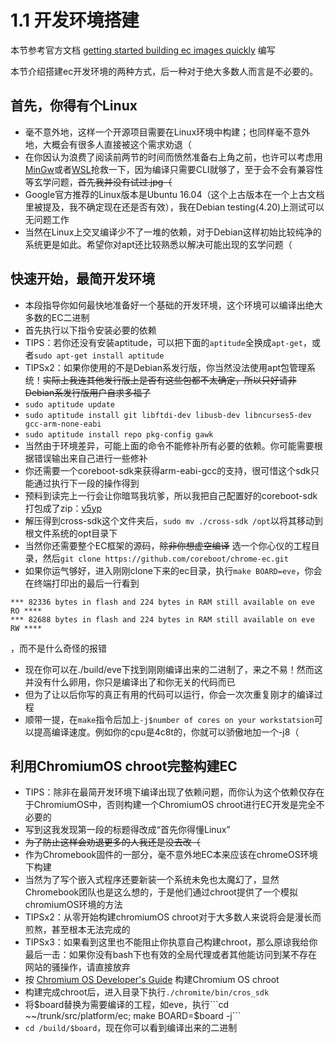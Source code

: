 # 1.1 开发环境搭建
本节参考官方文档 [getting started building ec images quickly](https://www.chromium.org/chromium-os/ec-development/getting-started-building-ec-images-quickly) 编写

本节介绍搭建ec开发环境的两种方式，后一种对于绝大多数人而言是不必要的。

## 首先，你得有个Linux
    
* 毫不意外地，这样一个开源项目需要在Linux环境中构建；也同样毫不意外地，大概会有很多人直接被这个需求劝退（
* 在你因认为浪费了阅读前两节的时间而愤然准备右上角之前，也许可以考虑用[MinGw](http://www.mingw.org/)或者[WSL](https://docs.microsoft.com/en-us/windows/wsl/install-win10)抢救一下，因为编译只需要CLI就够了，至于会不会有兼容性等玄学问题，~~首先我并没有试过.jpg（~~
* Google官方推荐的Linux版本是Ubuntu 16.04（这个上古版本在一个上古文档里被提及，我不确定现在还是否有效），我在Debian testing(4.20)上测试可以无问题工作
* 当然在Linux上交叉编译少不了一堆的依赖，对于Debian这样初始比较纯净的系统更是如此。希望你对apt还比较熟悉以解决可能出现的玄学问题（
    
## 快速开始，最简开发环境
    
* 本段指导你如何最快地准备好一个基础的开发环境，这个环境可以编译出绝大多数的EC二进制
* 首先执行以下指令安装必要的依赖
* TIPS：若你还没有安装aptitude，可以把下面的```aptitude```全换成```apt-get```，或者```sudo apt-get install aptitude```
* TIPSx2：如果你使用的不是Debian系发行版，你当然没法使用apt包管理系统！~~实际上我连其他发行版上是否有这些包都不太确定，所以只好请非Debian系发行版用户自求多福了~~
* ```sudo aptitude update ```
* ```sudo aptitude install git libftdi-dev libusb-dev libncurses5-dev gcc-arm-none-eabi```
* ```sudo aptitude install repo pkg-config gawk```
* 当然由于环境差异，可能上面的命令不能修补所有必要的依赖。你可能需要根据错误输出来自己进行一些修补
* 你还需要一个coreboot-sdk来获得arm-eabi-gcc的支持，很可惜这个sdk只能通过执行下一段的操作得到
* 预料到读完上一行会让你暗骂我坑爹，所以我把自己配置好的coreboot-sdk打包成了zip：[v5yp](https://pan.baidu.com/s/1OlINN3SiPlraNYDyPn8O0Q)
* 解压得到cross-sdk这个文件夹后，```sudo mv ./cross-sdk /opt```以将其移动到根文件系统的opt目录下
* 当然你还需要整个EC框架的源码，~~除非你想虚空编译~~ 选一个你心仪的工程目录，然后```git clone https://github.com/coreboot/chrome-ec.git```
* 如果你运气够好，进入刚刚clone下来的ec目录，执行```make BOARD=eve```，你会在终端打印出的最后一行看到
```
*** 82336 bytes in flash and 224 bytes in RAM still available on eve RO ****
*** 82688 bytes in flash and 224 bytes in RAM still available on eve RW ****
```
，而不是什么奇怪的报错
* 现在你可以在./build/eve下找到刚刚编译出来的二进制了，来之不易！然而这并没有什么卵用，你只是编译出了和你无关的代码而已
* 但为了让以后你写的真正有用的代码可以运行，你会一次次重复刚才的编译过程
* 顺带一提，在```make```指令后加上```-j$number of cores on your workstatsion```可以提高编译速度。例如你的cpu是4c8t的，你就可以骄傲地加一个-j8（

## 利用ChromiumOS chroot完整构建EC
    
* TIPS：除非在最简开发环境下编译出现了依赖问题，而你认为这个依赖仅存在于ChromiumOS中，否则构建一个ChromiumOS chroot进行EC开发是完全不必要的
* 写到这我发现第一段的标题得改成“首先你得懂Linux”
* ~~为了防止这样会劝退更多的人我还是没去改（~~
* 作为Chromebook固件的一部分，毫不意外地EC本来应该在chromeOS环境下构建
* 当然为了写个嵌入式程序还要新装一个系统未免也太魔幻了，显然Chromebook团队也是这么想的，于是他们通过chroot提供了一个模拟chromiumOS环境的方法
* TIPSx2：从零开始构建chromiumOS chroot对于大多数人来说将会是漫长而煎熬，甚至根本无法完成的
* TIPSx3：如果看到这里也不能阻止你执意自己构建chroot，那么原谅我给你最后一击：如果你没有bash下也有效的全局代理或者其他能访问到某不存在网站的骚操作，请直接放弃
* 按 [Chromium OS Developer's Guide](https://chromium.googlesource.com/chromiumos/docs/+/master/developer_guide.md) 构建Chromium OS chroot
* 构建完成chroot后，进入目录下执行```./chromite/bin/cros_sdk```
* 将$board替换为需要编译的工程，如eve，执行```cd ~~/trunk/src/platform/ec; make BOARD=$board -j```
* ```cd /build/$board```，现在你可以看到编译出来的二进制
    
